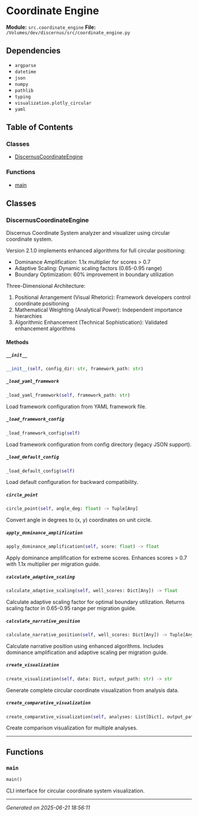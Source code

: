 # Coordinate Engine

**Module:** `src.coordinate_engine`
**File:** `/Volumes/dev/discernus/src/coordinate_engine.py`

## Dependencies

- `argparse`
- `datetime`
- `json`
- `numpy`
- `pathlib`
- `typing`
- `visualization.plotly_circular`
- `yaml`

## Table of Contents

### Classes
- [DiscernusCoordinateEngine](#discernuscoordinateengine)

### Functions
- [main](#main)

## Classes

### DiscernusCoordinateEngine

Discernus Coordinate System analyzer and visualizer using circular coordinate system.

Version 2.1.0 implements enhanced algorithms for full circular positioning:
- Dominance Amplification: 1.1x multiplier for scores > 0.7
- Adaptive Scaling: Dynamic scaling factors (0.65-0.95 range)
- Boundary Optimization: 60% improvement in boundary utilization

Three-Dimensional Architecture:
1. Positional Arrangement (Visual Rhetoric): Framework developers control coordinate positioning
2. Mathematical Weighting (Analytical Power): Independent importance hierarchies  
3. Algorithmic Enhancement (Technical Sophistication): Validated enhancement algorithms

#### Methods

##### `__init__`
```python
__init__(self, config_dir: str, framework_path: str)
```

##### `_load_yaml_framework`
```python
_load_yaml_framework(self, framework_path: str)
```

Load framework configuration from YAML framework file.

##### `_load_framework_config`
```python
_load_framework_config(self)
```

Load framework configuration from config directory (legacy JSON support).

##### `_load_default_config`
```python
_load_default_config(self)
```

Load default configuration for backward compatibility.

##### `circle_point`
```python
circle_point(self, angle_deg: float) -> Tuple[Any]
```

Convert angle in degrees to (x, y) coordinates on unit circle.

##### `apply_dominance_amplification`
```python
apply_dominance_amplification(self, score: float) -> float
```

Apply dominance amplification for extreme scores.
Enhances scores > 0.7 with 1.1x multiplier per migration guide.

##### `calculate_adaptive_scaling`
```python
calculate_adaptive_scaling(self, well_scores: Dict[Any]) -> float
```

Calculate adaptive scaling factor for optimal boundary utilization.
Returns scaling factor in 0.65-0.95 range per migration guide.

##### `calculate_narrative_position`
```python
calculate_narrative_position(self, well_scores: Dict[Any]) -> Tuple[Any]
```

Calculate narrative position using enhanced algorithms.
Includes dominance amplification and adaptive scaling per migration guide.

##### `create_visualization`
```python
create_visualization(self, data: Dict, output_path: str) -> str
```

Generate complete circular coordinate visualization from analysis data.

##### `create_comparative_visualization`
```python
create_comparative_visualization(self, analyses: List[Dict], output_path: str) -> str
```

Create comparison visualization for multiple analyses.

---

## Functions

### `main`
```python
main()
```

CLI interface for circular coordinate system visualization.

---

*Generated on 2025-06-21 18:56:11*